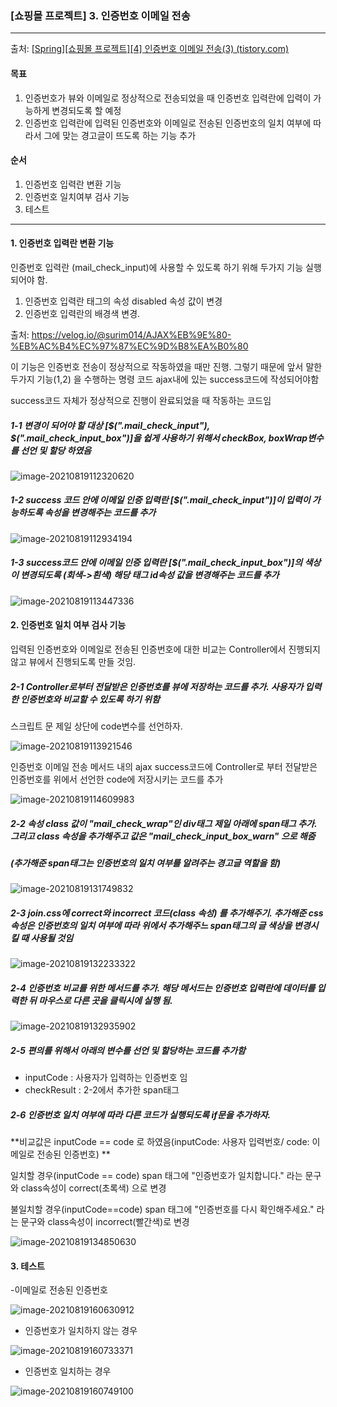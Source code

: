 ### [쇼핑몰 프로젝트] 3. 인증번호 이메일 전송

---

출처: [[Spring\][쇼핑몰 프로젝트][4] 인증번호 이메일 전송(3) (tistory.com)](https://kimvampa.tistory.com/107?category=771727)

#### 목표

1. 인증번호가 뷰와 이메일로 정상적으로 전송되었을 때 인증번호 입력란에 입력이 가능하게 변경되도록 할 예정
2.  인증번호 입력란에 입력된 인증번호와 이메일로 전송된 인증번호의 일치 여부에 따라서 그에 맞는 경고글이 뜨도록 하는 기능 추가



#### 순서

1. 인증번호 입력란 변환 기능
2. 인증번호 일치여부 검사 기능
3. 테스트

---

#### 1. 인증번호 입력란 변환 기능

인증번호 입력란 (mail_check_input)에 사용할 수 있도록 하기 위해 두가지 기능 실행되어야 함. 

1. 인증번호 입력란 태그의 속성 disabled 속성 값이 변경
2. 인증번호 입력란의 배경색 변경.

출처: https://velog.io/@surim014/AJAX%EB%9E%80-%EB%AC%B4%EC%97%87%EC%9D%B8%EA%B0%80

이 기능은 인증번호 전송이 정상적으로 작동하였을 때만 진행. 그렇기 때문에 앞서 말한 두가지 기능(1,2) 을 수행하는 명령 코드 ajax내에 있는 success코드에 작성되어야함

success코드 자체가 정상적으로 진행이 완료되었을 때 작동하는 코드임



##### 1-1 변경이 되어야 할 대상 [$(".mail_check_input"), $(".mail_check_input_box")]을 쉽게 사용하기 위해서 checkBox, boxWrap변수를 선언 및 할당 하였음

![image-20210819112320620](C:\Users\user\AppData\Roaming\Typora\typora-user-images\image-20210819112320620.png)



##### 1-2 success 코드 안에 이메일 인증 입력란 [$(".mail_check_input")]이 입력이 가능하도록 속성을 변경해주는 코드를 추가

 ![image-20210819112934194](C:\Users\user\AppData\Roaming\Typora\typora-user-images\image-20210819112934194.png)



##### 1-3 success코드 안에 이메일 인증 입력란 [$(".mail_check_input_box")]의 색상이 변경되도록 (회색->흰색) 해당 태그 id속성 값을 변경해주는 코드를 추가

![image-20210819113447336](C:\Users\user\AppData\Roaming\Typora\typora-user-images\image-20210819113447336.png)



#### 2. 인증번호 일치 여부 검사 기능

입력된 인증번호와 이메일로 전송된 인증번호에 대한 비교는 Controller에서 진행되지 않고 뷰에서 진행되도록 만들 것임. 

##### 2-1 Controller로부터 전달받은 인증번호를 뷰에 저장하는 코드를 추가. 사용자가 입력한 인증번호와 비교할 수 있도록 하기 위함

스크립트 문 제일 상단에 code변수를 선언하자.

![image-20210819113921546](C:\Users\user\AppData\Roaming\Typora\typora-user-images\image-20210819113921546.png)



인증번호 이메일 전송 메서드 내의 ajax success코드에 Controller로 부터 전달받은 인증번호를 위에서 선언한 code에 저장시키는 코드를 추가

![image-20210819114609983](C:\Users\user\AppData\Roaming\Typora\typora-user-images\image-20210819114609983.png) 



##### 2-2 속성 class 값이 "mail_check_wrap"인 div태그 제일 아래에 span태그 추가. 그리고 class 속성을 추가해주고 값은 "mail_check_input_box_warn" 으로 해줌

#####  (추가해준 span태그는 인증번호의 일치 여부를 알려주는 경고글 역할을 함)

![image-20210819131749832](C:\Users\user\AppData\Roaming\Typora\typora-user-images\image-20210819131749832.png)



##### 2-3 join.css에 correct와 incorrect 코드(class 속성) 를 추가해주기. 추가해준 css속성은 인증번호의 일치 여부에 따라 위에서 추가해주느 span태그의 글 색상을 변경시킬 때 사용될 것임

![image-20210819132233322](C:\Users\user\AppData\Roaming\Typora\typora-user-images\image-20210819132233322.png)



##### 2-4 인증번호 비교를 위한 메서드를 추가. 해당 메서드는 인증번호 입력란에 데이터를 입력한 뒤 마우스로 다른 곳을 클릭시에 실행 됨. 

![image-20210819132935902](C:\Users\user\AppData\Roaming\Typora\typora-user-images\image-20210819132935902.png)



##### 2-5 편의를 위해서 아래의 변수를 선언 및 할당하는 코드를 추가함

- inputCode : 사용자가 입력하는 인증번호 임
- checkResult : 2-2에서 추가한 span태그  



##### 2-6 인증번호 일치 여부에 따라 다른 코드가 실행되도록 if문을 추가하자. 

**비교값은 inputCode == code 로 하였음(inputCode: 사용자 입력번호/ code: 이메일로 전송된 인증번호) ** 

일치할 경우(inputCode == code) span 태그에 "인증번호가 일치합니다." 라는 문구와 class속성이 correct(초록색) 으로 변경

불일치할 경우(inputCode==code) span 태그에 "인증번호를 다시 확인해주세요." 라는 문구와 class속성이 incorrect(빨간색)로 변경  

![image-20210819134850630](C:\Users\user\AppData\Roaming\Typora\typora-user-images\image-20210819134850630.png)



#### 3. 테스트

-이메일로 전송된 인증번호 

![image-20210819160630912](C:\Users\user\AppData\Roaming\Typora\typora-user-images\image-20210819160630912.png)



- 인증번호가 일치하지 않는 경우



![image-20210819160733371](C:\Users\user\AppData\Roaming\Typora\typora-user-images\image-20210819160733371.png)



* 인증번호 일치하는 경우 

![image-20210819160749100](C:\Users\user\AppData\Roaming\Typora\typora-user-images\image-20210819160749100.png)

